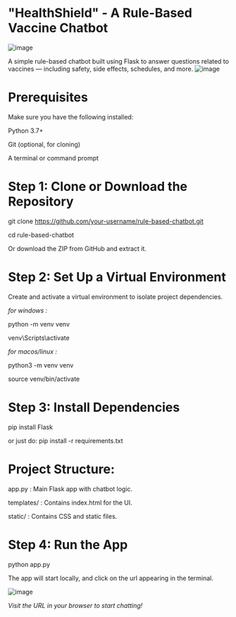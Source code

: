
#  "HealthShield" - A Rule-Based Vaccine Chatbot

![image](https://github.com/user-attachments/assets/2796f5dd-2403-45fe-8c0e-37407a56eeef)

A simple rule-based chatbot built using Flask to answer questions related to vaccines — including safety, side effects, schedules, and more.
![image](https://github.com/user-attachments/assets/3b82315e-8dd8-4e13-8214-d7848b2cb75e)


# Prerequisites

Make sure you have the following installed:

 Python 3.7+

 Git (optional, for cloning)

 A terminal or command prompt

# Step 1: Clone or Download the Repository

git clone https://github.com/your-username/rule-based-chatbot.git

cd rule-based-chatbot

Or download the ZIP from GitHub and extract it.


# Step 2: Set Up a Virtual Environment

Create and activate a virtual environment to isolate project dependencies.

*for windows :*

python -m venv venv

venv\Scripts\activate

*for macos/linux :*

python3 -m venv venv

source venv/bin/activate

# Step 3: Install Dependencies

pip install Flask

or just do: pip install -r requirements.txt

# Project Structure:

app.py : Main Flask app with chatbot logic.

templates/ : Contains index.html for the UI.

static/ : Contains CSS and static files.


# Step 4: Run the App

python app.py

The app will start locally, and click on the url appearing in the terminal.

![image](https://github.com/user-attachments/assets/7508cb4e-a931-4863-9aec-ccc3373f1b8e)


*Visit the URL in your browser to start chatting!*

